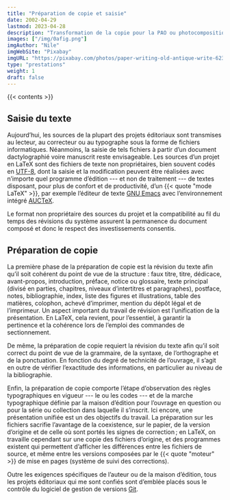 ```yaml
---
title: "Préparation de copie et saisie"
date: 2002-04-29
lastmod: 2023-04-28
description: "Transformation de la copie pour la PAO ou photocomposition"
images: ["/img/0afig.png"]
imgAuthor: "Nile"
imgWebSite: "Pixabay"
imgURL: "https://pixabay.com/photos/paper-writing-old-antique-write-623167/"
type: "prestations"
weight: 1
draft: false
---
```


{{< contents >}}

## Saisie du texte

Aujourd’hui, les sources de la plupart des projets éditoriaux sont
transmises au lecteur, au correcteur ou au typographe sous la forme de
fichiers informatiques.
Néanmoins, la saisie de tels fichiers à partir d’un document dactylographié
voire manuscrit reste envisageable.
Les sources d’un projet en LaTeX sont des fichiers de texte non
propriétaires, bien souvent codés en
[UTF-8](https://fr.wikipedia.org/wiki/UTF-8
"Page Wikipédia consacrée au codage UTF-8 des caractères informatiques"),
dont la saisie et la modification peuvent être réalisées avec n’importe quel
programme d’édition --- et non de traitement --- de textes disposant, pour
plus de confort et de productivité, d’un {{< quote "mode LaTeX" >}}, par
exemple l’éditeur de texte
[GNU Emacs](http://www.gnu.org/software/emacs/
"Site de l’éditeur de texte libre, personnalisable et extensible GNU Emacs")
avec l’environnement intégré
[AUCTeX](http://www.gnu.org/software/auctex/
"Site de l’environnement intégré AUCTeX d’édition TeX sous GNU Emacs").

Le format non propriétaire des sources du projet et la compatibilité au fil
du temps des révisions du système assurent la permanence du document composé
et donc le respect des investissements consentis.

## Préparation de copie

La première phase de la préparation de copie est la révision du texte afin
qu’il soit cohérent du point de vue de la structure&nbsp;: faux titre,
titre, dédicace, avant-propos, introduction, préface, notice ou glossaire,
texte principal (divisé en parties, chapitres, niveaux d’intertitres et
paragraphes), postface, notes, bibliographie, index, liste des figures et
illustrations, table des matières, colophon, achevé d’imprimer, mention du
dépôt légal et de l’imprimeur.
Un aspect important du travail de révision est l’unification de la
présentation.
En LaTeX, cela revient, pour l’essentiel, à garantir la pertinence et la
cohérence lors de l’emploi des commandes de sectionnement.

De même, la préparation de copie requiert la révision du texte afin qu’il
soit correct du point de vue de la grammaire, de la syntaxe, de
l’orthographe et de la ponctuation.
En fonction du degré de technicité de l’ouvrage, il s’agit en outre de
vérifier l’exactitude des informations, en particulier au niveau de la
bibliographie.

Enfin, la préparation de copie comporte l’étape d’observation des règles
typographiques en vigueur --- le ou les codes --- et de la marche
typographique définie par la maison d’édition pour l’ouvrage en question ou
pour la série ou collection dans laquelle il s’inscrit.
Ici encore, une présentation unifiée est un des objectifs du travail.
La préparation sur les fichiers sacrifie l’avantage de la coexistence, sur
le papier, de la version d’origine et de celle où sont portés les signes de
correction&#8239;; en LaTeX, on travaille cependant sur une copie des
fichiers d’origine, et des programmes existent qui permettent d’afficher les
différences entre les fichiers de source, et même entre les versions
composées par le {{< quote "moteur" >}} de mise en pages (système de suivi
des corrections).

Outre les exigences spécifiques de l’auteur ou de la maison d’édition, tous
les projets éditoriaux qui me sont confiés sont d’emblée placés sous le
contrôle du logiciel de gestion de versions
[Git](https://git-scm.com/
"Site du système de contrôle de versions Git").
